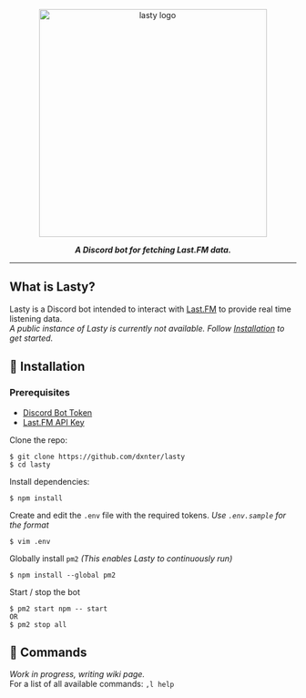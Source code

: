 <div align="center">
  <p>
    <img src="https://i.imgur.com/ybCbZI3.png" width="400" alt="lasty logo">
  </p>
  <strong><i>A Discord bot for fetching Last.FM data.</i></strong>
</div>
<hr />

## What is Lasty?
Lasty is a Discord bot intended to interact with [Last.FM](https://last.fm/) to provide real time listening data.
<br/>
_A public instance of Lasty is currently not available. Follow [Installation](https://github.com/dxnter/lasty#installation) to get started._

## 🚀 Installation
### Prerequisites
- [Discord Bot Token](https://github.com/reactiflux/discord-irc/wiki/Creating-a-discord-bot-&-getting-a-token)
- [Last.FM API Key](https://last.fm/api)


Clone the repo:
```console
$ git clone https://github.com/dxnter/lasty
$ cd lasty
```

Install dependencies:
```console
$ npm install
```

Create and edit the `.env` file with the required tokens. *Use `.env.sample` for the format*
```console
$ vim .env
```

Globally install `pm2` *(This enables Lasty to continuously run)*
```console
$ npm install --global pm2
```

Start / stop the bot
```console
$ pm2 start npm -- start
OR
$ pm2 stop all
```

## 📕 Commands
*Work in progress, writing wiki page.*
<br />
For a list of all available commands:
`,l help`
